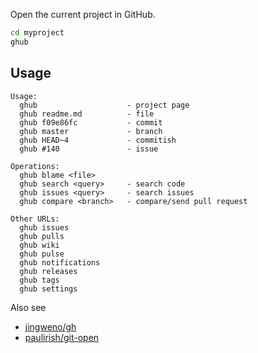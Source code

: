 Open the current project in GitHub.

```sh
cd myproject
ghub
```

## Usage

```
Usage:
  ghub                    - project page
  ghub readme.md          - file
  ghub f09e86fc           - commit
  ghub master             - branch
  ghub HEAD~4             - commitish
  ghub #140               - issue

Operations:
  ghub blame <file>
  ghub search <query>     - search code
  ghub issues <query>     - search issues
  ghub compare <branch>   - compare/send pull request

Other URLs:
  ghub issues
  ghub pulls
  ghub wiki
  ghub pulse
  ghub notifications
  ghub releases
  ghub tags
  ghub settings
```

Also see

* [jingweno/gh](https://github.com/jingweno/gh)
* [paulirish/git-open](https://github.com/paulirish/git-open)
